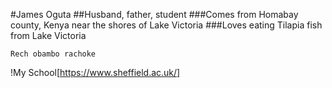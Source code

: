 #James Oguta
##Husband, father, student
###Comes from Homabay county, Kenya near the shores of Lake Victoria
###Loves eating Tilapia fish from Lake Victoria
```
Rech obambo rachoke
```

!My School[https://www.sheffield.ac.uk/]
